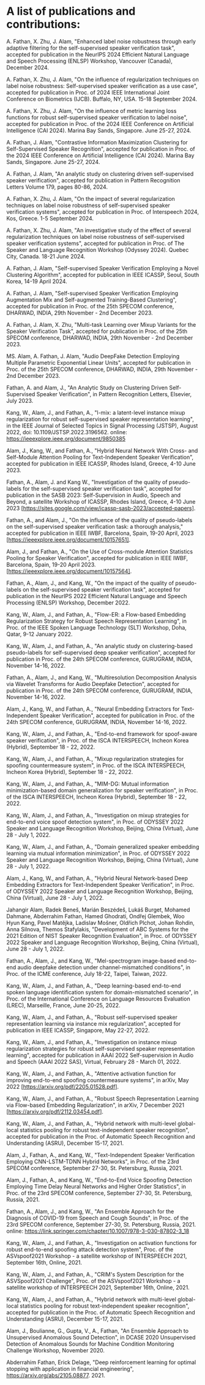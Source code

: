 # A list of publications and contributions:

A. Fathan, X. Zhu, J. Alam, "Enhanced label noise robustness through early adaptive filtering for the self-supervised speaker verification task", accepted for publication in the NeurIPS 2024 Efficient Natural Language and Speech Processing (ENLSP) Workshop, Vancouver (Canada), December 2024.

A. Fathan, X. Zhu, J. Alam, "On the influence of regularization techniques on label noise robustness: Self-supervised speaker verification as a use case", accepted for publication in Proc. of 2024 IEEE International Joint Conference on Biometrics (IJCB). Buffalo, NY, USA. 15-18 September 2024.

A. Fathan, X. Zhu, J. Alam, "On the influence of metric learning loss functions for robust self-supervised speaker verification to label noise", accepted for publication in Proc. of the 2024 IEEE Conference on Artificial Intelligence (CAI 2024). Marina Bay Sands, Singapore. June 25-27, 2024.

A. Fathan, J. Alam, "Contrastive Information Maximization Clustering for Self-Supervised Speaker Recognition", accepted for publication in Proc. of the 2024 IEEE Conference on Artificial Intelligence (CAI 2024). Marina Bay Sands, Singapore. June 25-27, 2024.

A. Fathan, J. Alam, "An analytic study on clustering driven self-supervised speaker verification", accepted for publication in Pattern Recognition Letters Volume 179, pages 80-86, 2024.

A. Fathan, X. Zhu, J. Alam, "On the impact of several regularization techniques on label noise robustness of self-supervised speaker verification systems", accepted for publication in Proc. of Interspeech 2024, Kos, Greece. 1-5 September 2024.

A. Fathan, X. Zhu, J. Alam, "An investigative study of the effect of several regularization techniques on label noise robustness of self-supervised speaker verification systems", accepted for publication in Proc. of The Speaker and Language Recognition Workshop (Odyssey 2024). Quebec City, Canada. 18-21 June 2024.

A. Fathan, J. Alam, "Self-supervised Speaker Verification Employing a Novel Clustering Algorithm", accepted for publication in IEEE ICASSP, Seoul, South Korea, 14-19 April 2024.

A. Fathan, J. Alam, "Self-supervised Speaker Verification Employing Augmentation Mix and Self-augmented Training-Based Clustering", accepted for publication in Proc. of the 25th SPECOM conference, DHARWAD, INDIA, 29th November - 2nd December 2023.

A. Fathan, J. Alam, X. Zhu, "Multi-task Learning over Mixup Variants for the Speaker Verification Task", accepted for publication in Proc. of the 25th SPECOM conference, DHARWAD, INDIA, 29th November - 2nd December 2023.

MS. Alam, A. Fathan, J. Alam, "Audio DeepFake Detection Employing Multiple Parametric Exponential Linear Units", accepted for publication in Proc. of the 25th SPECOM conference, DHARWAD, INDIA, 29th November - 2nd December 2023.

Fathan, A. and Alam, J., "An Analytic Study on Clustering Driven Self-Supervised Speaker Verification", in Pattern Recognition Letters, Elsevier, July 2023.

Kang, W., Alam, J., and Fathan, A., "l-mix: a latent-level instance mixup regularization for robust self-supervised speaker representation learning", in the IEEE Journal of Selected Topics in Signal Processing (JSTSP), August 2022, doi: 10.1109/JSTSP.2022.3196562. online: https://ieeexplore.ieee.org/document/9850385 

Alam, J., Kang, W., and Fathan, A., "Hybrid Neural Network With Cross- and Self-Module Attention Pooling for Text-Independent Speaker Verification", accepted for publication in IEEE ICASSP, Rhodes Island, Greece, 4-10 June 2023. 

Fathan, A., Alam, J. and Kang W., "Investigation of the quality of pseudo-labels for the self-supervised speaker verification task", accepted for publication in the SASB 2023: Self-Supervision in Audio, Speech and Beyond, a satellite Workshop of ICASSP, Rhodes Island, Greece, 4-10 June 2023 [https://sites.google.com/view/icassp-sasb-2023/accepted-papers]. 

Fathan, A., and   Alam, J., "On the influence of the quality of pseudo-labels on the self-supervised speaker verification task: a thorough analysis," accepted for publication in IEEE IWBF, Barcelona, Spain, 19-20 April, 2023 [https://ieeexplore.ieee.org/document/10157651].

Alam, J., and Fathan, A., "On the Use of Cross-module Attention Statistics Pooling for Speaker Verification", accepted for publication in IEEE IWBF, Barcelona, Spain, 19-20 April 2023. [https://ieeexplore.ieee.org/document/10157564].

Fathan, A., Alam, J., and Kang, W., "On the impact of the quality of pseudo-labels on the self-supervised speaker verification task", accepted for publication in the NeurIPS 2022 Efficient Natural Language and Speech Processing (ENLSP) Workshop, December 2022.

Kang, W., Alam, J., and Fathan, A., "Flow-ER: a Flow-based Embedding Regularization Strategy for Robust Speech Representation Learning", in Proc. of the IEEE Spoken Language Technology (SLT) Workshop, Doha, Qatar,  9-12 January 2022.  

Kang, W., Alam, J., and Fathan, A., "An analytic study on clustering-based pseudo-labels for self-supervised deep speaker verification", accepted for publication in Proc. of the 24th SPECOM conference, GURUGRAM, INDIA, November 14-16, 2022.

Fathan, A., Alam, J., and Kang, W., "Multiresolution Decomposition Analysis via Wavelet Transforms for Audio Deepfake Detection", accepted for publication in Proc. of the 24th SPECOM conference, GURUGRAM, INDIA, November 14-16, 2022. 	

Alam, J., Kang, W., and Fathan, A., "Neural Embedding Extractors for Text-Independent Speaker Verification", accepted for publication in Proc. of the 24th SPECOM conference, GURUGRAM, INDIA, November 14-16, 2022.

Kang, W., Alam, J., and Fathan, A., "End-to-end framework for spoof-aware speaker verification", in Proc. of the ISCA INTERSPEECH, Incheon Korea (Hybrid), September 18 - 22, 2022.

Kang, W., Alam, J., and Fathan, A., "Mixup regularization strategies for spoofing countermeasure system", in Proc. of the ISCA INTERSPEECH, Incheon Korea (Hybrid), September 18 - 22, 2022.

Kang, W., Alam, J., and Fathan, A., "MIM-DG: Mutual information minimization-based domain generalization for speaker verification", in Proc. of the ISCA INTERSPEECH, Incheon Korea (Hybrid), September 18 - 22, 2022.

Kang, W., Alam, J., and Fathan, A., "Investigation on mixup strategies for end-to-end voice spoof detection system", in Proc. of ODYSSEY 2022 Speaker and Language Recognition Workshop, Beijing, China (Virtual), June 28 - July 1, 2022.

Kang, W., Alam, J., and Fathan, A., "Domain generalized speaker embedding learning via mutual information minimization", in Proc. of ODYSSEY 2022 Speaker and Language Recognition Workshop, Beijing, China (Virtual), June 28 - July 1, 2022.

Alam, J., Kang, W., and Fathan, A., "Hybrid Neural Network-based Deep Embedding Extractors for Text-Independent Speaker Verification", in Proc. of ODYSSEY 2022 Speaker and Language Recognition Workshop, Beijing, China (Virtual), June 28 - July 1, 2022.

Jahangir Alam, Radek Beneš, Marián Beszédeš, Lukáš Burget, Mohamed Dahmane, Abderrahim Fathan, Hamed Ghodrati, Ondřej Glembek, Woo Hyun Kang, Pavel Matĕjka, Ladislav Mošner, Oldřich Plchot, Johan Rohdin, Anna Silnova, Themos Stafylakis, "Development of ABC Systems for the 2021 Edition of NIST Speaker Recognition Evaluation", in Proc. of ODYSSEY 2022 Speaker and Language Recognition Workshop, Beijing, China (Virtual), June 28 - July 1, 2022.

Fathan, A., Alam, J., and Kang, W., "Mel-spectrogram image-based end-to-end audio deepfake detection under channel-mismatched conditions", in Proc. of the ICME conference, July 18-22, Taipei, Taiwan, 2022. 

Kang, W., Alam, J., and Fathan, A., "Deep learning-based end-to-end spoken language identification system for domain-mismatched scenario", in Proc. of the International Conference on Language Resources Evaluation (LREC), Marseille, France, June 20-25, 2022.

Kang, W., Alam, J., and Fathan, A., "Robust self-supervised speaker representation learning via instance mix regularization", accepted for publication in IEEE ICASSP, Singapore, May 22-27, 2022.

Kang, W., Alam, J., and Fathan, A., "Investigation on instance mixup regularization strategies for robust self-supervised speaker representation learning", accepted for publication in AAAI 2022 Self-supervision in Audio and Speech (AAAI 2022 SAS), Virtual, February 28 - March 01, 2022.

Kang, W., Alam, J., and Fathan, A., "Attentive activation function for improving end-to-end spoofing countermeasure systems", in arXiv, May 2022 [https://arxiv.org/pdf/2205.01528.pdf]. 

Kang, W., Alam, J., and Fathan, A., "Robust Speech Representation Learning via Flow-based Embedding Regularization", in arXiv, 7 December 2021 [https://arxiv.org/pdf/2112.03454.pdf].

Kang, W., Alam, J., and Fathan, A., "Hybrid network with multi-level global-local statistics pooling for robust text-independent speaker recognition", accepted for publication in the Proc. of Automatic Speech Recognition and Understanding (ASRU), December 15-17, 2021.

Alam, J., Fathan, A., and Kang, W., "Text-Independent Speaker Verification Employing CNN-LSTM-TDNN Hybrid Networks", in Proc. of the 23rd SPECOM conference, September 27-30, St. Petersburg, Russia, 2021. 

Alam, J., Fathan, A., and Kang, W., "End-to-End Voice Spoofing Detection Employing Time Delay Neural Networks and Higher Order Statistics", in Proc. of the 23rd SPECOM conference, September 27-30, St. Petersburg, Russia, 2021. 

Fathan, A., Alam, J., and Kang, W., "An Ensemble Approach for the Diagnosis of COVID-19 from Speech and Cough Sounds", in Proc. of the 23rd SPECOM conference, September 27-30, St. Petersburg, Russia, 2021. online: https://link.springer.com/chapter/10.1007/978-3-030-87802-3_18 

Kang, W., Alam, J., and Fathan, A.,  "Investigation on activation functions for robust end-to-end spoofing attack detection system", Proc. of the ASVspoof2021 Workshop - a satellite workshop of INTERSPEECH 2021, September 16th, Online, 2021.

Kang, W., Alam, J., and Fathan, A.,  "CRIM's System Description for the ASVSpoof2021 Challenge", Proc. of the ASVspoof2021 Workshop - a satellite workshop of INTERSPEECH 2021, September 16th, Online, 2021. 

Kang, W., Alam, J., and Fathan, A., "Hybrid network with multi-level global-local statistics pooling for robust text-independent speaker recognition", accepted for publication in the Proc. of Automatic Speech Recognition and Understanding (ASRU), December 15-17, 2021.

Alam, J., Boulianne, G., Gupta, V., A., Fathan, "An Ensemble Approach to Unsupervised Anomalous Sound Detection", in DCASE 2020 Unsupervised Detection of Anomalous Sounds for Machine Condition Monitoring Challenge Workshop, November 2020.

Abderrahim Fathan, Erick Delage, "Deep reinforcement learning for optimal stopping with application in financial engineering", https://arxiv.org/abs/2105.08877. 2021.
